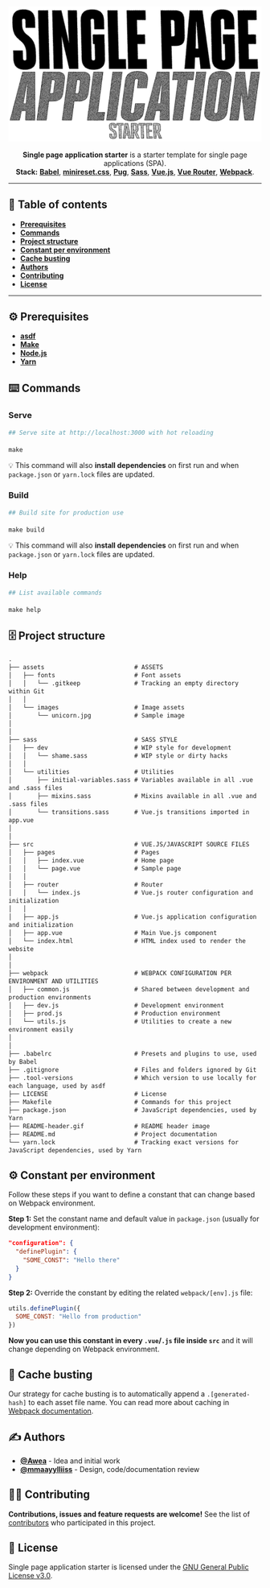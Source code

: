 <p align="center">
  <img width="600px" src="README-header.gif" alt="">
</p>
<p align="center">
  <strong>Single page application starter</strong> is a starter template for single page applications (SPA).
  <br>
  <b>Stack:</b>
  <b><a href="https://babeljs.io">Babel</a></b>,
  <b><a href="https://jgthms.com/minireset.css/">minireset.css</a></b>,
  <b><a href="https://pugjs.org">Pug</a></b>,
  <b><a href="https://sass-lang.com">Sass</a></b>,
  <b><a href="https://vuejs.org">Vue.js</a></b>,
  <b><a href="https://router.vuejs.org">Vue Router</a></b>,
  <b><a href="https://webpack.js.org">Webpack</a></b>.
</p>

- - -

## 📝 Table of contents
- [**Prerequisites**](#prerequisites)
- [**Commands**](#commands)
- [**Project structure**](#project-structure)
- [**Constant per environment**](#constant-per-environment)
- [**Cache busting**](#cache-busting)
- [**Authors**](#authors)
- [**Contributing**](#contributing)
- [**License**](#license)

- - -

<a name="prerequisites"></a>
## ⚙️ Prerequisites
- [**asdf**](https://github.com/asdf-vm/asdf)
- [**Make**](https://www.gnu.org/software/make/)
- [**Node.js**](https://nodejs.org)
- [**Yarn**](https://yarnpkg.com)

<a name="commands"></a>
## ⌨️ Commands
### Serve
```makefile
## Serve site at http://localhost:3000 with hot reloading

make
```

💡 This command will also **install dependencies** on first run and when `package.json` or `yarn.lock` files are updated.

### Build
```makefile
## Build site for production use

make build
```

💡 This command will also **install dependencies** on first run and when `package.json` or `yarn.lock` files are updated.

### Help
```makefile
## List available commands

make help
```

<a name="project-structure"></a>
## 🗄️ Project structure
```
.
├── assets                         # ASSETS
│   ├── fonts                      # Font assets
│   │   └── .gitkeep               # Tracking an empty directory within Git
│   │
│   └── images                     # Image assets
│       └── unicorn.jpg            # Sample image
│
│
├── sass                           # SASS STYLE
│   ├── dev                        # WIP style for development
│   │   └── shame.sass             # WIP style or dirty hacks
│   │
│   └── utilities                  # Utilities
│       ├── initial-variables.sass # Variables available in all .vue and .sass files
│       ├── mixins.sass            # Mixins available in all .vue and .sass files
│       └── transitions.sass       # Vue.js transitions imported in app.vue
│
│
├── src                            # VUE.JS/JAVASCRIPT SOURCE FILES
│   ├── pages                      # Pages
│   │   ├── index.vue              # Home page
│   │   └── page.vue               # Sample page
│   │
│   ├── router                     # Router
│   │   └── index.js               # Vue.js router configuration and initialization
│   │
│   ├── app.js                     # Vue.js application configuration and initialization
│   ├── app.vue                    # Main Vue.js component
│   └── index.html                 # HTML index used to render the website
│
│
├── webpack                        # WEBPACK CONFIGURATION PER ENVIRONMENT AND UTILITIES
│   ├── common.js                  # Shared between development and production environments
│   ├── dev.js                     # Development environment
│   ├── prod.js                    # Production environment
│   └── utils.js                   # Utilities to create a new environment easily
│
│
├── .babelrc                       # Presets and plugins to use, used by Babel
├── .gitignore                     # Files and folders ignored by Git
├── .tool-versions                 # Which version to use locally for each language, used by asdf
├── LICENSE                        # License
├── Makefile                       # Commands for this project
├── package.json                   # JavaScript dependencies, used by Yarn
├── README-header.gif              # README header image
├── README.md                      # Project documentation
└── yarn.lock                      # Tracking exact versions for JavaScript dependencies, used by Yarn
```

<a name="constant-per-environment"></a>
## ⚙️ Constant per environment
Follow these steps if you want to define a constant that can change based on Webpack environment.

**Step 1:** Set the constant name and default value in `package.json` (usually for development environment):

```json
"configuration": {
  "definePlugin": {
    "SOME_CONST": "Hello there"
  }
}
```

**Step 2:** Override the constant by editing the related `webpack/[env].js` file:

```js
utils.definePlugin({
  SOME_CONST: "Hello from production"
})
```

**Now you can use this constant in every `.vue`/`.js` file inside `src`** and it will change depending on Webpack environment.

<a name="cache-busting"></a>
## 🍱 Cache busting
Our strategy for cache busting is to automatically append a `.[generated-hash]` to each asset file name. You can read more about caching in [Webpack documentation](https://webpack.js.org/guides/caching/).

<a name="authors"></a>
## ✍️ Authors
- [**@Awea**](https://github.com/Awea) - Idea and initial work
- [**@mmaayylliiss**](https://github.com/mmaayylliiss) - Design, code/documentation review

<a name="contributing"></a>
## 🤜🤛 Contributing
**Contributions, issues and feature requests are welcome!** See the list of [contributors](../../graphs/contributors) who participated in this project.

<a name="license"></a>
## 📄 License
Single page application starter is licensed under the [GNU General Public License v3.0](LICENSE).
